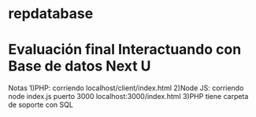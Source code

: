 # repdatabase
# Evaluación final Interactuando con Base de datos Next U
Notas
1)PHP: corriendo localhost/client/index.html
2)Node JS: corriendo node index.js puerto 3000 localhost:3000/index.html
3)PHP tiene carpeta de soporte con SQL
